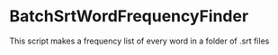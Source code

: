 # BatchSrtWordFrequencyFinder
 This script makes a frequency list of every word in a folder of .srt files
